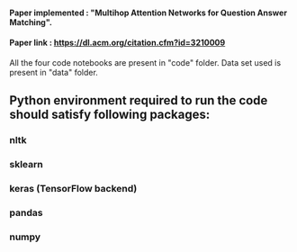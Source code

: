 #### Paper implemented : "Multihop Attention Networks for Question Answer Matching". 
#### Paper link : https://dl.acm.org/citation.cfm?id=3210009
All the four code notebooks are present in "code" folder.
Data set used is present in "data" folder.

## Python environment required to run the code should satisfy following packages:
### nltk
### sklearn
### keras (TensorFlow backend)
### pandas
### numpy
